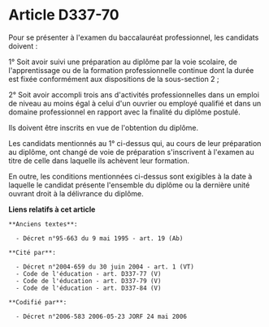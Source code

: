 # Article D337-70

Pour se présenter à l'examen du baccalauréat professionnel, les candidats doivent :

1° Soit avoir suivi une préparation au diplôme par la voie scolaire, de l'apprentissage ou de la formation professionnelle
continue dont la durée est fixée conformément aux dispositions de la sous-section 2 ;

2° Soit avoir accompli trois ans d'activités professionnelles dans un emploi de niveau au moins égal à celui d'un ouvrier ou
employé qualifié et dans un domaine professionnel en rapport avec la finalité du diplôme postulé.

Ils doivent être inscrits en vue de l'obtention du diplôme.

Les candidats mentionnés au 1° ci-dessus qui, au cours de leur préparation au diplôme, ont changé de voie de préparation
s'inscrivent à l'examen au titre de celle dans laquelle ils achèvent leur formation.

En outre, les conditions mentionnées ci-dessus sont exigibles à la date à laquelle le candidat présente l'ensemble du diplôme
ou la dernière unité ouvrant droit à la délivrance du diplôme.

**Liens relatifs à cet article**

	**Anciens textes**:

	  - Décret n°95-663 du 9 mai 1995 - art. 19 (Ab)

	**Cité par**:

	  - Décret n°2004-659 du 30 juin 2004 - art. 1 (VT)
	  - Code de l'éducation - art. D337-77 (V)
	  - Code de l'éducation - art. D337-79 (V)
	  - Code de l'éducation - art. D337-84 (V)

	**Codifié par**:

	  - Décret n°2006-583 2006-05-23 JORF 24 mai 2006

